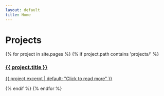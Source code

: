 ```yaml
---
layout: default
title: Home
---
```


# Projects

<link rel="stylesheet" href="{{ site.baseurl }}/assets/style.css">

<div class="grid-4">
{% for project in site.pages %}
  {% if project.path contains 'projects/' %}
  <div class="card">
    <a href="{{ site.baseurl }}{{ project.url }}">
      <h3>{{ project.title }}</h3>
      <p>{{ project.excerpt | default: "Click to read more" }}</p>
    </a>
  </div>
  {% endif %}
{% endfor %}
</div>
